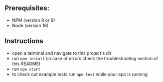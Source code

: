 ## Prerequisites:
- NPM (version 8 or 9)
- Node (version 18)

## Instructions
- open a terminal and navigate to this project's dir
- run `npm install` (in case of errors check the troubleshooting section of this README)
- run `npm start`
- to check out example tests run `npm test` while your app is running
